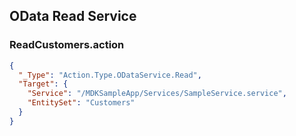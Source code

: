 ## OData Read Service

### ReadCustomers.action

```json
{
  "_Type": "Action.Type.ODataService.Read",
  "Target": {
    "Service": "/MDKSampleApp/Services/SampleService.service",
    "EntitySet": "Customers"
  }
}
```